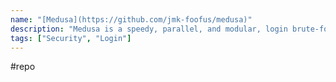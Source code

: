 ```yaml
---
name: "[Medusa](https://github.com/jmk-foofus/medusa)"
description: "Medusa is a speedy, parallel, and modular, login brute-forcer."
tags: ["Security", "Login"]
---
```

#repo